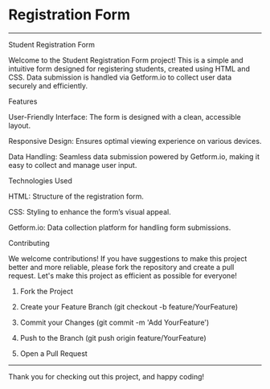 # Registration Form

---

Student Registration Form

Welcome to the Student Registration Form project! This is a simple and intuitive form designed for registering students, created using HTML and CSS. Data submission is handled via Getform.io to collect user data securely and efficiently.



Features

User-Friendly Interface: The form is designed with a clean, accessible layout.

Responsive Design: Ensures optimal viewing experience on various devices.

Data Handling: Seamless data submission powered by Getform.io, making it easy to collect and manage user input.




Technologies Used

HTML: Structure of the registration form.

CSS: Styling to enhance the form’s visual appeal.

Getform.io: Data collection platform for handling form submissions.




Contributing

We welcome contributions! If you have suggestions to make this project better and more reliable, please fork the repository and create a pull request. Let's make this project as efficient as possible for everyone!

1. Fork the Project


2. Create your Feature Branch (git checkout -b feature/YourFeature)


3. Commit your Changes (git commit -m 'Add YourFeature')


4. Push to the Branch (git push origin feature/YourFeature)


5. Open a Pull Request




---

Thank you for checking out this project, and happy coding!


